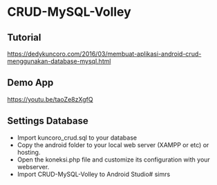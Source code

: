 # CRUD-MySQL-Volley

## Tutorial ##
https://dedykuncoro.com/2016/03/membuat-aplikasi-android-crud-menggunakan-database-mysql.html

## Demo App ##
https://youtu.be/taoZe8zXgfQ

## Settings Database ##
* Import kuncoro_crud.sql to your database
* Copy the android folder to your local web server (XAMPP or etc) or hosting.
* Open the koneksi.php file and customize its configuration with your webserver.
* Import CRUD-MySQL-Volley to Android Studio# simrs
